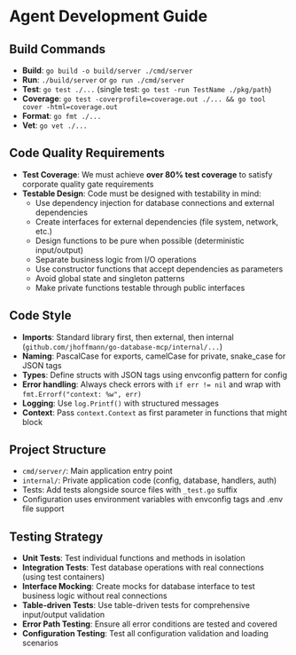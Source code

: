 # Agent Development Guide

## Build Commands

- **Build**: `go build -o build/server ./cmd/server`
- **Run**: `./build/server` or `go run ./cmd/server`
- **Test**: `go test ./...` (single test: `go test -run TestName ./pkg/path`)
- **Coverage**: `go test -coverprofile=coverage.out ./... && go tool cover -html=coverage.out`
- **Format**: `go fmt ./...`
- **Vet**: `go vet ./...`

## Code Quality Requirements

- **Test Coverage**: We must achieve **over 80% test coverage** to satisfy corporate quality gate requirements
- **Testable Design**: Code must be designed with testability in mind:
  - Use dependency injection for database connections and external dependencies
  - Create interfaces for external dependencies (file system, network, etc.)
  - Design functions to be pure when possible (deterministic input/output)
  - Separate business logic from I/O operations
  - Use constructor functions that accept dependencies as parameters
  - Avoid global state and singleton patterns
  - Make private functions testable through public interfaces

## Code Style

- **Imports**: Standard library first, then external, then internal (`github.com/jhoffmann/go-database-mcp/internal/...`)
- **Naming**: PascalCase for exports, camelCase for private, snake_case for JSON tags
- **Types**: Define structs with JSON tags using envconfig pattern for config
- **Error handling**: Always check errors with `if err != nil` and wrap with `fmt.Errorf("context: %w", err)`
- **Logging**: Use `log.Printf()` with structured messages
- **Context**: Pass `context.Context` as first parameter in functions that might block

## Project Structure

- `cmd/server/`: Main application entry point
- `internal/`: Private application code (config, database, handlers, auth)
- Tests: Add tests alongside source files with `_test.go` suffix
- Configuration uses environment variables with envconfig tags and .env file support

## Testing Strategy

- **Unit Tests**: Test individual functions and methods in isolation
- **Integration Tests**: Test database operations with real connections (using test containers)
- **Interface Mocking**: Create mocks for database interface to test business logic without real connections
- **Table-driven Tests**: Use table-driven tests for comprehensive input/output validation
- **Error Path Testing**: Ensure all error conditions are tested and covered
- **Configuration Testing**: Test all configuration validation and loading scenarios

